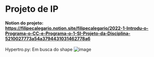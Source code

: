 # Projeto de IP

#### Notion do projeto: https://filipecalegario.notion.site/filipecalegario/2022-1-Introdu-o-Programa-o-CC-e-Programa-o-1-SI-Projeto-da-Disciplina-5210027773a54a3794431031462778a6

Hypertro.py: Em busca do shape
![image](https://user-images.githubusercontent.com/66084295/197102552-c268a5d3-f2c6-4024-b4aa-6ceee1aa156c.png)
